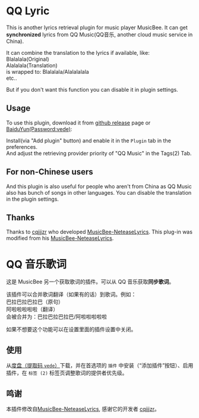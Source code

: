 # QQ Lyric

This is another lyrics retrieval plugin for music player MusicBee. It can get **synchronized** lyrics from QQ Music(QQ音乐, another cloud music service in China).

It can combine the translation to the lyrics if available, like:  
Blalalala(Original)  
Alalalala(Translation)  
is wrapped to: Blalalala/Alalalalala  
etc..

But if you don't want this function you can disable it in plugin settings.

## Usage
To use this plugin, download it from [github release](https://github.com/mslxl/MusicBee-QQLyrics/releases) page or [BaiduYun(Password:vede)](https://pan.baidu.com/s/155sPKyRGEKPyn5SfNJSjVg?pwd=vede):  

Install(via "Add plugin" button) and enable it in the `Plugin` tab in the preferences.  
And adjust the retrieving provider priority of "QQ Music" in the Tags(2) Tab.  
<!-- If you want a specific song's lyric from NetEase Cloud Music to be matched, you may set the `custom10` tag to the song URL like `https://music.163.com/#/song?id=29126914` (You can directly copy URL like this from the Netease website or client) or `netease=123123` (where "123123" should be your song id) in the music and re-search lyrics. -->

## For non-Chinese users 
And this plugin is also useful for people who aren't from China as QQ Music also has bunch of songs in other languages. You can disable the translation in the plugin settings.

## Thanks
Thanks to [cqjjjzr](https://github.com/cqjjjzr) who developed [MusicBee-NeteaseLyrics](https://github.com/cqjjjzr/MusicBee-NeteaseLyrics).
This plug-in was modified from his [MusicBee-NeteaseLyrics](https://github.com/cqjjjzr/MusicBee-NeteaseLyrics).

# QQ 音乐歌词

这是 MusicBee 另一个获取歌词的插件。可以从 QQ 音乐获取**同步歌词**。  

该插件可以合并歌词翻译（如果有的话）到歌词。例如：  
巴拉巴拉巴拉巴（原句）  
阿啦啦啦啦啦（翻译）  
会被合并为：巴拉巴拉巴拉巴/阿啦啦啦啦啦  

如果不想要这个功能可以在设置里面的插件设置中关闭。
<!-- 如果想设置网易云音乐中特定的歌曲，可以在 `标签 (2)` 标签页给歌曲设定 `custom10` 标签，内容为曲目的 URL，比如 `https://music.163.com/#/song?id=29126914`（可以直接从网易云网站或客户端复制下来），或者 `netease=123123`，其中 123123 是曲目的 ID，并重新搜索歌词。 -->

## 使用
从[度盘（提取码 `vede`）](https://pan.baidu.com/s/155sPKyRGEKPyn5SfNJSjVg?pwd=vede)下载，并在首选项的 `插件` 中安装（“添加插件”按钮）、启用插件，在 `标签 (2)` 标签页调整歌词的提供者优先级。

## 鸣谢
本插件修改自[MusicBee-NeteaseLyrics](https://github.com/cqjjjzr/MusicBee-NeteaseLyrics), 感谢它的开发者 [cqjjjzr](https://github.com/cqjjjzr)。